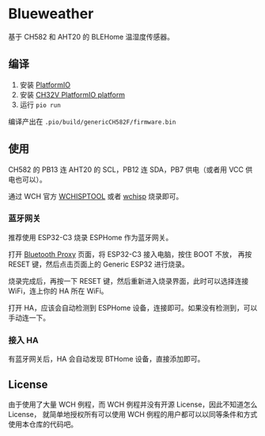# Blueweather

基于 CH582 和 AHT20 的 BLEHome 温湿度传感器。

## 编译

1. 安装 [PlatformIO](https://docs.platformio.org/en/latest/core/installation/index.html)
2. 安装 [CH32V PlatformIO platform](https://github.com/Community-PIO-CH32V/platform-ch32v#installation-see-docs)
3. 运行 `pio run`

编译产出在 `.pio/build/genericCH582F/firmware.bin`

## 使用

CH582 的 PB13 连 AHT20 的 SCL，PB12 连 SDA，PB7 供电（或者用 VCC 供电也可以）。

通过 WCH 官方 [WCHISPTOOL](https://www.wch.cn/downloads/wchisptool_setup_exe.html) 或者 [wchisp](https://github.com/ch32-rs/wchisp) 烧录即可。

### 蓝牙网关

推荐使用 ESP32-C3 烧录 ESPHome 作为蓝牙网关。

打开 [Bluetooth Proxy](https://esphome.io/components/bluetooth_proxy.html) 页面，将 ESP32-C3 接入电脑，按住 BOOT 不放，
再按 RESET 键，然后点击页面上的 Generic ESP32 进行烧录。

烧录完成后，再按一下 RESET 键，然后重新进入烧录界面，此时可以选择连接 WiFi，连上你的 HA 所在 WiFi。

打开 HA，应该会自动检测到 ESPHome 设备，连接即可。如果没有检测到，可以手动连一下。

### 接入 HA

有蓝牙网关后，HA 会自动发现 BTHome 设备，直接添加即可。

## License

由于使用了大量 WCH 例程，而 WCH 例程并没有开源 License，因此不知道怎么 License，
就简单地授权所有可以使用 WCH 例程的用户都可以以同等条件和方式使用本仓库的代码吧。
